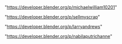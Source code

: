 "https://developer.blender.org/p/michaelwilliam10201"

"https://developer.blender.org/p/sellmyscrap"

"https://developer.blender.org/p/larryandrews"

"https://developer.blender.org/p/nabilaputrichanne"

 
